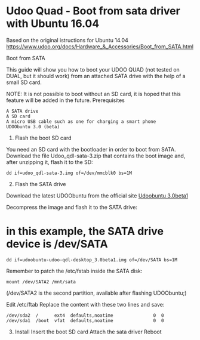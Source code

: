 # Udoo Quad - Boot from sata driver with Ubuntu 16.04

Based on the original istructions for Ubuntu 14.04 https://www.udoo.org/docs/Hardware_&_Accessories/Boot_from_SATA.html

Boot from SATA

This guide will show you how to boot your UDOO QUAD (not tested on DUAL, but it should work) from an attached SATA drive with the help of a small SD card.

NOTE: It is not possible to boot without an SD card, it is hoped that this feature will be added in the future.
Prerequisites

    A SATA drive
    A SD card
    A micro USB cable such as one for charging a smart phone
    UDOObuntu 3.0 (beta)

1. Flash the boot SD card

You need an SD card with the bootloader in order to boot from SATA. 
Download the file Udoo_qdl-sata-3.zip that contains the boot image and, after unzipping it, flash it to the SD:

    dd if=udoo_qdl-sata-3.img of=/dev/mmcblk0 bs=1M

2. Flash the SATA drive

Download the latest UDOObuntu from the official site [Udoobuntu 3.0beta1](https://drive.google.com/file/d/1jmVr4k3DuE1jLi9FneefZ1Y0tJlcYw76/view)

Decompress the image and flash it to the SATA drive:

# in this example, the SATA drive device is /dev/SATA
    
    dd if=udoobuntu-udoo-qdl-desktop_3.0beta1.img of=/dev/SATA bs=1M

Remember to patch the /etc/fstab inside the SATA disk:

    mount /dev/SATA2 /mnt/sata 

(/dev/SATA2 is the second partition, available after flashing UDOObuntu;)

Edit /etc/ftab
Replace the content with these two lines and save:

    /dev/sda2  /      ext4  defaults,noatime               0  0
    /dev/sda1  /boot  vfat  defaults,noatime               0  0
    
3. Install
Insert the boot SD card
Attach the sata driver
Reboot





